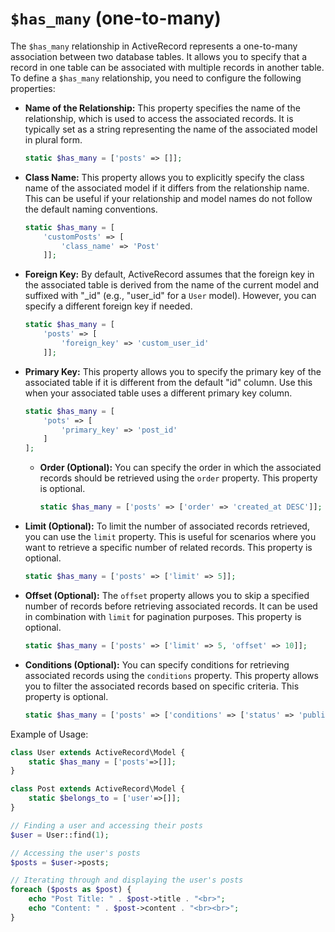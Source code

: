 # `$has_many` (one-to-many)

The `$has_many` relationship in ActiveRecord represents a one-to-many association between two database tables. It allows you to specify that a record in one table can be associated with multiple records in another table. To define a `$has_many` relationship, you need to configure the following properties:

- **Name of the Relationship:** This property specifies the name of the relationship, which is used to access the associated records. It is typically set as a string representing the name of the associated model in plural form.

    ```php
    static $has_many = ['posts' => []];
    ```

- **Class Name:** This property allows you to explicitly specify the class name of the associated model if it differs from the relationship name. This can be useful if your relationship and model names do not follow the default naming conventions.

    ```php
    static $has_many = [
        'customPosts' => [
            'class_name' => 'Post'
        ]];
    ```

- **Foreign Key:** By default, ActiveRecord assumes that the foreign key in the associated table is derived from the name of the current model and suffixed with "_id" (e.g., "user_id" for a `User` model). However, you can specify a different foreign key if needed.

    ```php
    static $has_many = [
        'posts' => [
            'foreign_key' => 'custom_user_id'
        ]];
    ```

- **Primary Key:** This property allows you to specify the primary key of the associated table if it is different from the default "id" column. Use this when your associated table uses a different primary key column.

    ```php
    static $has_many = [
        'pots' => [
            'primary_key' => 'post_id'
        ]
    ];
    ```
  - **Order (Optional):** You can specify the order in which the associated records should be retrieved using the `order` property. This property is optional.

    ```php
    static $has_many = ['posts' => ['order' => 'created_at DESC']];
    ```

- **Limit (Optional):** To limit the number of associated records retrieved, you can use the `limit` property. This is useful for scenarios where you want to retrieve a specific number of related records. This property is optional.

    ```php
    static $has_many = ['posts' => ['limit' => 5]];
    ```

- **Offset (Optional):** The `offset` property allows you to skip a specified number of records before retrieving associated records. It can be used in combination with `limit` for pagination purposes. This property is optional.

    ```php
    static $has_many = ['posts' => ['limit' => 5, 'offset' => 10]];
    ```

- **Conditions (Optional):** You can specify conditions for retrieving associated records using the `conditions` property. This property allows you to filter the associated records based on specific criteria. This property is optional.

    ```php
    static $has_many = ['posts' => ['conditions' => ['status' => 'published']]];
    ```


Example of Usage:

```php
class User extends ActiveRecord\Model {
    static $has_many = ['posts'=>[]];
}

class Post extends ActiveRecord\Model {
    static $belongs_to = ['user'=>[]];
}

// Finding a user and accessing their posts
$user = User::find(1);

// Accessing the user's posts
$posts = $user->posts;

// Iterating through and displaying the user's posts
foreach ($posts as $post) {
    echo "Post Title: " . $post->title . "<br>";
    echo "Content: " . $post->content . "<br><br>";
}
```
